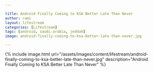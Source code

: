 ```yaml
---

title: Android Finally Coming to KSA Better Late Than Never
author: rami
layout: lifestream 
categories: [Lifestream]
tags: [android, saudi-arabia, jeddah]
image: android-finally-coming-to-ksa-better-late-than-never.jpg

---
```


{% include image.html url="/assets/images/content/lifestream/android-finally-coming-to-ksa-better-late-than-never.jpg" description="Android Finally Coming to KSA Better Late Than Never" %}
